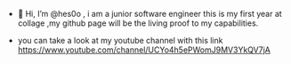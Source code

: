 - 👋 Hi, I’m @hes0o , i am a junior software engineer this is my first year at collage ,my  github page will be the living proof to my capabilities.

- you can take a look at my youtube channel with this link https://www.youtube.com/channel/UCYo4h5ePWomJ9MV3YkQV7jA


<!---
hes0o/hes0o is a ✨ special ✨ repository because its `README.md` (this file) appears on your GitHub profile.
You can click the Preview link to take a look at your changes.
--->
